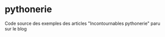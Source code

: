 pythonerie
==========

Code source des exemples des articles "Incontournables pythonerie" paru sur le blog 
